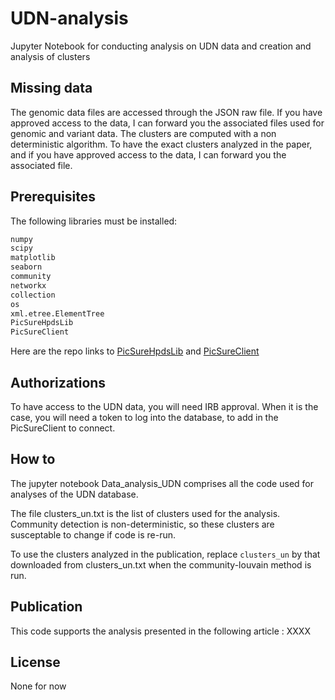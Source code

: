 # UDN-analysis
Jupyter Notebook for conducting analysis on UDN data and creation and analysis of clusters

## Missing data
The genomic data files are accessed through the JSON raw file. If you have approved access to the data, I can forward you the associated files used for genomic and variant data.
The clusters are computed with a non deterministic algorithm. To have the exact clusters analyzed in the paper, and if you have approved access to the data, I can forward you the associated file.

## Prerequisites
The following libraries must be installed: 
```bash
numpy
scipy
matplotlib
seaborn
community
networkx
collection
os
xml.etree.ElementTree
PicSureHpdsLib
PicSureClient
```

Here are the repo links to [PicSureHpdsLib](https://github.com/hms-dbmi/pic-sure-python-adapter-hpds) and [PicSureClient](https://github.com/hms-dbmi/pic-sure-python-client)
## Authorizations
To have access to the UDN data, you will need IRB approval. When it is the case, you will need a token to log into the database, to add in the PicSureClient to connect.

## How to
The jupyter notebook Data_analysis_UDN comprises all the code used for analyses of the UDN database.

The file clusters_un.txt is the list of clusters used for the analysis. Community detection is non-deterministic, so these clusters are susceptable to change if code is re-run. 

To use the clusters analyzed in the publication, replace ``` clusters_un ``` by that downloaded from clusters_un.txt when the community-louvain method is run. 

## Publication
This code supports the analysis presented in the following article : XXXX

## License

None for now
